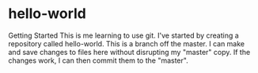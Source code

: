 # hello-world
Getting Started
This is me learning to use git. I've started by creating a repository called hello-world.
This is a branch off the master.
I can make and save changes to files here without disrupting my "master" copy.
If the changes work, I can then commit them to the "master".
